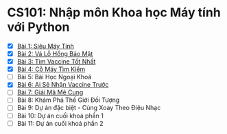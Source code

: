 # CS101: Nhập môn Khoa học Máy tính với Python

- [x] [Bài 1: Siêu Máy Tính](Lesson01.md)
- [x] [Bài 2: Vá Lỗ Hổng Bảo Mật](Lesson02.md)
- [x] [Bài 3: Tìm Vaccine Tốt Nhất](Lesson03.md)
- [x] [Bài 4: Cỗ Máy Tìm Kiếm](Lesson04.md)
- [ ] Bài 5: Bài Học Ngoại Khoá
- [x] [Bài 6: Ai Sẽ Nhận Vaccine Trước](Lesson06.md)
- [ ] [Bài 7: Giải Mã Mê Cung](Lesson07.md)
- [ ] Bài 8: Khám Phá Thế Giới Đối Tượng
- [ ] Bài 9: Dự án đặc biệt - Cùng Xoay Theo Điệu Nhạc
- [ ] Bài 10: Dự án cuối khoá phần 1
- [ ] Bài 11: Dự án cuối khoá phần 2
